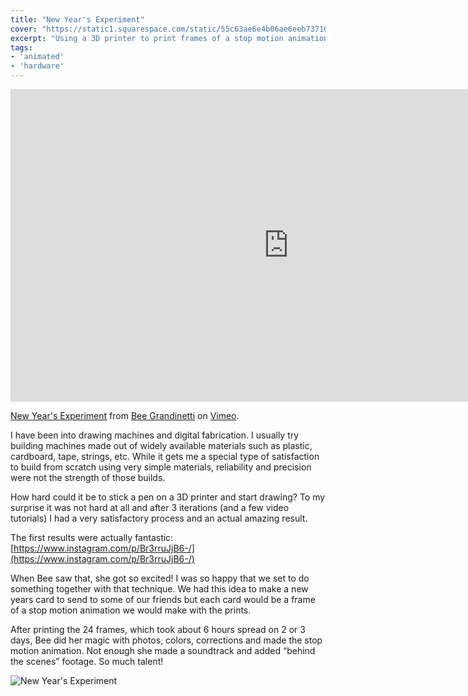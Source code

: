 ```yaml
---
title: "New Year's Experiment"
cover: "https://static1.squarespace.com/static/55c63ae6e4b06ae6eeb73710/t/5c4f23456d2a73c5a05b007b/1548690416364/newyears.gif?format=1000w"
excerpt: "Using a 3D printer to print frames of a stop motion animation."
tags:
- 'animated'
- 'hardware'
---
```


<iframe src="https://player.vimeo.com/video/313494443" width="890" height="500" frameborder="0" allow="autoplay; fullscreen" allowfullscreen></iframe>
<p><a href="https://vimeo.com/313494443">New Year&#039;s Experiment</a> from <a href="https://vimeo.com/grandinetti">Bee Grandinetti</a> on <a href="https://vimeo.com">Vimeo</a>.</p>

I have been into drawing machines and digital fabrication. I usually try building machines made out of widely available materials such as plastic, cardboard, tape, strings, etc. While it gets me a special type of satisfaction to build from scratch using very simple materials, reliability and precision were not the strength of those builds.

How hard could it be to stick a pen on a 3D printer and start drawing? To my surprise it was not hard at all and after 3 iterations (and a few video tutorials) I had a very satisfactory process and an actual amazing result.

The first results were actually fantastic: [https://www.instagram.com/p/Br3rruJjB6-/](https://www.instagram.com/p/Br3rruJjB6-/)

When Bee saw that, she got so excited! I was so happy that we set to do something together with that technique. We had this idea to make a new years card to send to some of our friends but each card would be a frame of a stop motion animation we would make with the prints.

After printing the 24 frames, which took about 6 hours spread on 2 or 3 days, Bee did her magic with photos, colors, corrections and made the stop motion animation. Not enough she made a soundtrack and added “behind the scenes” footage. So much talent!

![New Year's Experiment](https://static1.squarespace.com/static/55c63ae6e4b06ae6eeb73710/t/5c4f23456d2a73c5a05b007b/1548690416364/newyears.gif?format=1000w)
